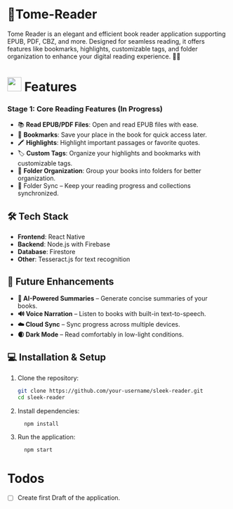 # 📖Tome-Reader

Tome Reader is an elegant and efficient book reader application supporting EPUB, PDF, CBZ, and more. Designed for seamless reading, it offers features like bookmarks, highlights, customizable tags, and folder organization to enhance your digital reading experience. 📖✨

<h1><img src="https://github.com/user-attachments/assets/1d77262c-7178-4d64-9dce-b8ad8d9c6bd1" width="32" height="32" /> Features</h1>


### Stage 1: Core Reading Features (In Progress)

- 📚 **Read EPUB/PDF Files**: Open and read EPUB files with ease.
- 🔖 **Bookmarks**: Save your place in the book for quick access later.
- 🖍️ **Highlights**: Highlight important passages or favorite quotes.
- 🏷️ **Custom Tags**: Organize your highlights and bookmarks with customizable tags.
- 📂 **Folder Organization**: Group your books into folders for better organization.
- 🔄 Folder Sync – Keep your reading progress and collections synchronized.

## 🛠️ Tech Stack
- <b>Frontend</b>: React Native
- <b>Backend</b>: Node.js with Firebase
- <b>Database</b>: Firestore
- <b>Other</b>: Tesseract.js for text recognition

## 🎯 Future Enhancements
- <b>🤖 AI-Powered Summaries</b> – Generate concise summaries of your books.
- <b>🔊 Voice Narration</b> – Listen to books with built-in text-to-speech.
- <b>☁️ Cloud Sync</b> – Sync progress across multiple devices.
- <b>🌒 Dark Mode</b> – Read comfortably in low-light conditions.

## 💻 Installation & Setup
1. Clone the repository:
     ```bash
     git clone https://github.com/your-username/sleek-reader.git
     cd sleek-reader
     ```
2. Install dependencies:
   ```bash
     npm install
   ```
3. Run the application:
   ```bash
     npm start
   ```
# Todos

* [ ] Create first Draft of the application.

